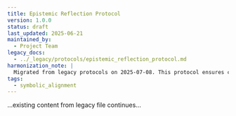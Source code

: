 ```yaml
---
title: Epistemic Reflection Protocol
version: 1.0.0
status: draft
last_updated: 2025-06-21
maintained_by:
  - Project Team
legacy_docs:
  - ../_legacy/protocols/epistemic_reflection_protocol.md
harmonization_note: |
  Migrated from legacy protocols on 2025-07-08. This protocol ensures critical self-awareness, symbolic coherence, and reflexive integrity in all interpretive and meaning-making processes within ThinkAlike. See `legacy_docs` for original version.
tags:
  - symbolic_alignment
---
```


<!-- This file has been moved to protocols/ethics/epistemic_reflection_protocol.md as part of the protocol harmonization and organization process. Please reference the canonical protocol in its new location. -->

...existing content from legacy file continues...

